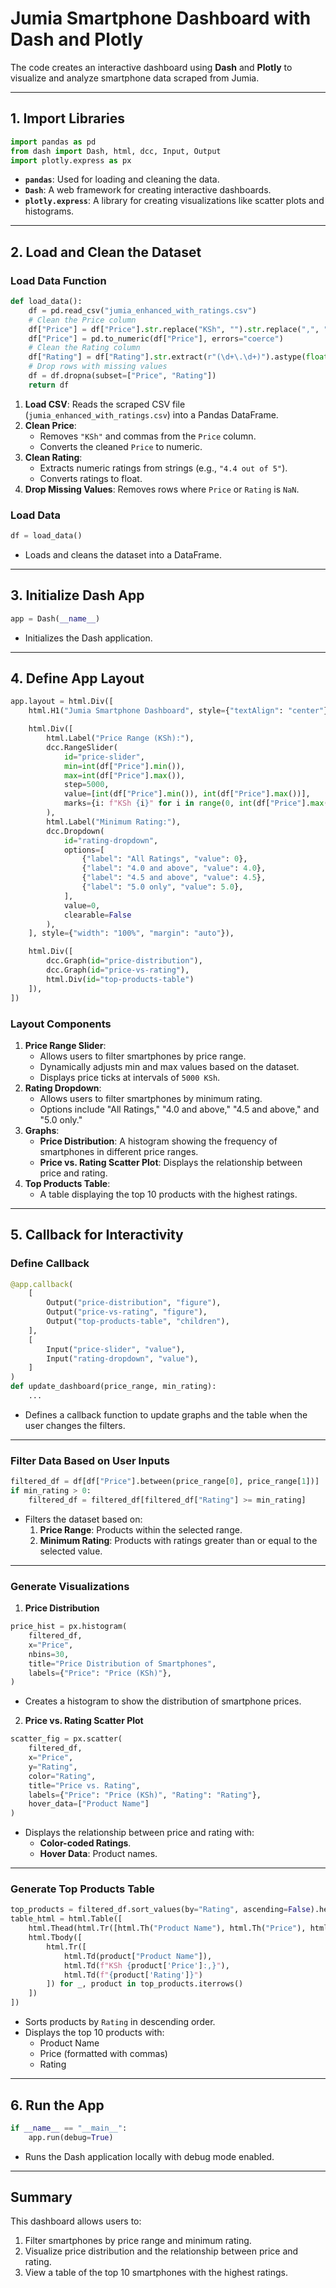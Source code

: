 # Jumia Smartphone Dashboard with Dash and Plotly

The code creates an interactive dashboard using **Dash** and **Plotly** to visualize and analyze smartphone data scraped from Jumia. 

---

## **1. Import Libraries**
```python
import pandas as pd
from dash import Dash, html, dcc, Input, Output
import plotly.express as px
```
- **`pandas`**: Used for loading and cleaning the data.
- **`Dash`**: A web framework for creating interactive dashboards.
- **`plotly.express`**: A library for creating visualizations like scatter plots and histograms.

---

## **2. Load and Clean the Dataset**
### **Load Data Function**
```python
def load_data():
    df = pd.read_csv("jumia_enhanced_with_ratings.csv")
    # Clean the Price column
    df["Price"] = df["Price"].str.replace("KSh", "").str.replace(",", "").str.strip()
    df["Price"] = pd.to_numeric(df["Price"], errors="coerce")
    # Clean the Rating column
    df["Rating"] = df["Rating"].str.extract(r"(\d+\.\d+)").astype(float)
    # Drop rows with missing values
    df = df.dropna(subset=["Price", "Rating"])
    return df
```
1. **Load CSV**: Reads the scraped CSV file (`jumia_enhanced_with_ratings.csv`) into a Pandas DataFrame.
2. **Clean Price**:
   - Removes `"KSh"` and commas from the `Price` column.
   - Converts the cleaned `Price` to numeric.
3. **Clean Rating**:
   - Extracts numeric ratings from strings (e.g., `"4.4 out of 5"`).
   - Converts ratings to float.
4. **Drop Missing Values**: Removes rows where `Price` or `Rating` is `NaN`.

### **Load Data**
```python
df = load_data()
```
- Loads and cleans the dataset into a DataFrame.

---

## **3. Initialize Dash App**
```python
app = Dash(__name__)
```
- Initializes the Dash application.

---

## **4. Define App Layout**
```python
app.layout = html.Div([
    html.H1("Jumia Smartphone Dashboard", style={"textAlign": "center"}),

    html.Div([
        html.Label("Price Range (KSh):"),
        dcc.RangeSlider(
            id="price-slider",
            min=int(df["Price"].min()),
            max=int(df["Price"].max()),
            step=5000,
            value=[int(df["Price"].min()), int(df["Price"].max())],
            marks={i: f"KSh {i}" for i in range(0, int(df["Price"].max()) + 1, 5000)}
        ),
        html.Label("Minimum Rating:"),
        dcc.Dropdown(
            id="rating-dropdown",
            options=[
                {"label": "All Ratings", "value": 0},
                {"label": "4.0 and above", "value": 4.0},
                {"label": "4.5 and above", "value": 4.5},
                {"label": "5.0 only", "value": 5.0},
            ],
            value=0,
            clearable=False
        ),
    ], style={"width": "100%", "margin": "auto"}),

    html.Div([
        dcc.Graph(id="price-distribution"),
        dcc.Graph(id="price-vs-rating"),
        html.Div(id="top-products-table")
    ]),
])
```

### **Layout Components**
1. **Price Range Slider**:
   - Allows users to filter smartphones by price range.
   - Dynamically adjusts min and max values based on the dataset.
   - Displays price ticks at intervals of `5000 KSh`.
2. **Rating Dropdown**:
   - Allows users to filter smartphones by minimum rating.
   - Options include "All Ratings," "4.0 and above," "4.5 and above," and "5.0 only."
3. **Graphs**:
   - **Price Distribution**: A histogram showing the frequency of smartphones in different price ranges.
   - **Price vs. Rating Scatter Plot**: Displays the relationship between price and rating.
4. **Top Products Table**:
   - A table displaying the top 10 products with the highest ratings.

---

## **5. Callback for Interactivity**
### **Define Callback**
```python
@app.callback(
    [
        Output("price-distribution", "figure"),
        Output("price-vs-rating", "figure"),
        Output("top-products-table", "children"),
    ],
    [
        Input("price-slider", "value"),
        Input("rating-dropdown", "value"),
    ]
)
def update_dashboard(price_range, min_rating):
    ...
```
- Defines a callback function to update graphs and the table when the user changes the filters.

---

### **Filter Data Based on User Inputs**
```python
filtered_df = df[df["Price"].between(price_range[0], price_range[1])]
if min_rating > 0:
    filtered_df = filtered_df[filtered_df["Rating"] >= min_rating]
```
- Filters the dataset based on:
  1. **Price Range**: Products within the selected range.
  2. **Minimum Rating**: Products with ratings greater than or equal to the selected value.

---

### **Generate Visualizations**
1. **Price Distribution**
```python
price_hist = px.histogram(
    filtered_df,
    x="Price",
    nbins=30,
    title="Price Distribution of Smartphones",
    labels={"Price": "Price (KSh)"},
)
```
- Creates a histogram to show the distribution of smartphone prices.

2. **Price vs. Rating Scatter Plot**
```python
scatter_fig = px.scatter(
    filtered_df,
    x="Price",
    y="Rating",
    color="Rating",
    title="Price vs. Rating",
    labels={"Price": "Price (KSh)", "Rating": "Rating"},
    hover_data=["Product Name"]
)
```
- Displays the relationship between price and rating with:
  - **Color-coded Ratings**.
  - **Hover Data**: Product names.

---

### **Generate Top Products Table**
```python
top_products = filtered_df.sort_values(by="Rating", ascending=False).head(100)
table_html = html.Table([
    html.Thead(html.Tr([html.Th("Product Name"), html.Th("Price"), html.Th("Rating")])),
    html.Tbody([
        html.Tr([
            html.Td(product["Product Name"]),
            html.Td(f"KSh {product['Price']:,}"),
            html.Td(f"{product['Rating']}")
        ]) for _, product in top_products.iterrows()
    ])
])
```
- Sorts products by `Rating` in descending order.
- Displays the top 10 products with:
  - Product Name
  - Price (formatted with commas)
  - Rating

---

## **6. Run the App**
```python
if __name__ == "__main__":
    app.run(debug=True)
```
- Runs the Dash application locally with debug mode enabled.

---

## **Summary**
This dashboard allows users to:
1. Filter smartphones by price range and minimum rating.
2. Visualize price distribution and the relationship between price and rating.
3. View a table of the top 10 smartphones with the highest ratings.

